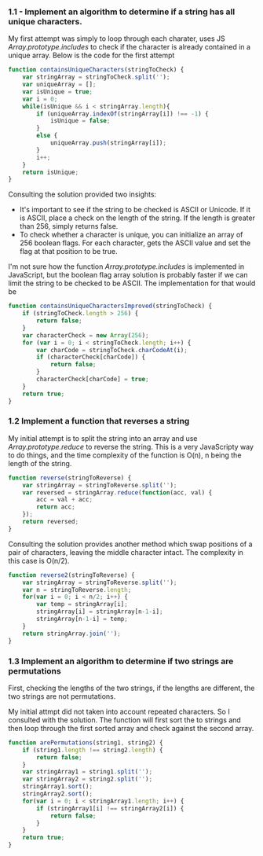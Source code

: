 ### 1.1 - Implement an algorithm to determine if a string has all unique characters.

My first attempt was simply to loop through each charater, uses JS *Array.prototype.includes* to 
check if the character is already contained in a unique array. Below is the code for the first
attempt
```JavaScript
function containsUniqueCharacters(stringToCheck) {
    var stringArray = stringToCheck.split('');
    var uniqueArray = [];
    var isUnique = true;
    var i = 0;
    while(isUnique && i < stringArray.length){
        if (uniqueArray.indexOf(stringArray[i]) !== -1) {
            isUnique = false;
        }
        else {
            uniqueArray.push(stringArray[i]);
        }
        i++;
    }
    return isUnique;
}
```

Consulting the solution provided two insights:
* It's important to see if the string to be checked is ASCII or Unicode. If it is ASCII, place
a check on the length of the string. If the length is greater than 256, simply returns false.
* To check whether a character is unique, you can initialize an array of 256 boolean flags. For 
each character, gets the  ASCII value and set the flag at that position to be true.

I'm not sure how the function *Array.prototype.includes* is implemented in JavaScript, but the
boolean flag array solution is probably faster if we can limit the string to be checked to be
ASCII. The implementation for that would be 
```JavaScript
function containsUniqueCharactersImproved(stringToCheck) {
    if (stringToCheck.length > 256) {
        return false;
    }
    var characterCheck = new Array(256);
    for (var i = 0; i < stringToCheck.length; i++) {
        var charCode = stringToCheck.charCodeAt(i);
        if (characterCheck[charCode]) {
            return false;
        }
        characterCheck[charCode] = true;
    }
    return true;
}
```
### 1.2 Implement a function that reverses a string
My initial attempt is to split the string into an array and use *Array.prototype.reduce*
to reverse the string. This is a very JavaScripty way to do things, and the time complexity
of the function is O(n), n being the length of the string.
```JavaScript
function reverse(stringToReverse) {
    var stringArray = stringToReverse.split('');
    var reversed = stringArray.reduce(function(acc, val) {
        acc = val + acc;
        return acc;
    });
    return reversed;
}
```
Consulting the solution provides another method which swap positions of a pair of characters,
leaving the middle character intact. The complexity in this case is O(n/2).
```JavaScript
function reverse2(stringToReverse) {
    var stringArray = stringToReverse.split('');
    var n = stringToReverse.length;
    for(var i = 0; i < n/2; i++) {
        var temp = stringArray[i];
        stringArray[i] = stringArray[n-1-i];
        stringArray[n-1-i] = temp;
    } 
    return stringArray.join('');
}
```

### 1.3 Implement an algorithm to determine if two strings are permutations

First, checking the lengths of the two strings, if the lengths are different, 
the two strings are not permutations.

My initial attmpt did not taken into account repeated characters. So I consulted
with the solution. The function will first sort the to strings and then loop through
the first sorted array and check against the second array.
```JavaScript
function arePermutations(string1, string2) {
    if (string1.length !== string2.length) {
        return false;
    }
    var stringArray1 = string1.split('');
    var stringArray2 = string2.split('');
    stringArray1.sort();
    stringArray2.sort();
    for(var i = 0; i < stringArray1.length; i++) {
        if (stringArray1[i] !== stringArray2[i]) {
            return false;
        }
    }
    return true;
}

```